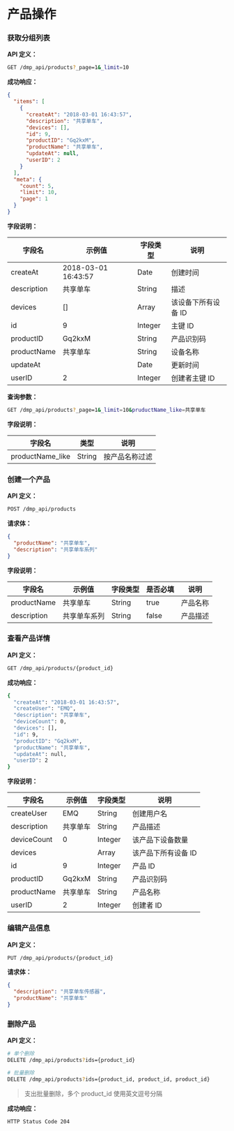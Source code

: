 # 产品操作

### 获取分组列表

**API 定义：**
```bash
GET /dmp_api/products?_page=1&_limit=10 
```

**成功响应：**

```json
{
  "items": [
    {
      "createAt": "2018-03-01 16:43:57",
      "description": "共享单车",
      "devices": [],
      "id": 9,
      "productID": "Gq2kxM",
      "productName": "共享单车",
      "updateAt": null,
      "userID": 2
    }
  ],
  "meta": {
    "count": 5,
    "limit": 10,
    "page": 1
  }
}
```

**字段说明：**

| 字段名         | 示例值                 | 字段类型   | 说明   |
| ----------- | ------------------- | ------ | ---- |
| createAt    | 2018-03-01 16:43:57 | Date | 创建时间     |
| description | 共享单车                | String | 描述   |
| devices     | []                    | Array |  该设备下所有设备 ID     |
| id          | 9                   | Integer | 主键 ID     |
| productID   | Gq2kxM              | String | 产品识别码     |
| productName | 共享单车                | String | 设备名称 |
| updateAt    |                     | Date |  更新时间    |
| userID      | 2                   | Integer | 创建者主键 ID      |


**查询参数：**
```bash
GET /dmp_api/products?_page=1&_limit=10&pruductName_like=共享单车
```

**字段说明：**

| 字段名     | 类型   | 说明          |
| ------ | --- | ----------- |
| productName_like  | String | 按产品名称过滤   |




### 创建一个产品

**API 定义：**
```bash
POST /dmp_api/products
```

**请求体：**

```json
{
  "productName": "共享单车",
  "description": "共享单车系列"
}
```

**字段说明：**

| 字段名         | 示例值   | 字段类型   | 是否必填  | 说明   |
| ----------- | ----- | ------ | ----- | ---- |
| productName | 共享单车 | String | true  | 产品名称 |
| description | 共享单车系列  | String | false | 产品描述   | 



### 查看产品详情

**API 定义：**

```bash
GET /dmp_api/products/{product_id}
```

**成功响应：**

```bash
{
  "createAt": "2018-03-01 16:43:57",
  "createUser": "EMQ",
  "description": "共享单车",
  "deviceCount": 0,
  "devices": [],
  "id": 9,
  "productID": "Gq2kxM",
  "productName": "共享单车",
  "updateAt": null,
  "userID": 2
}
```

**字段说明：**

| 字段名         | 示例值                 | 字段类型   | 说明   |
| ----------- | ------------------- | ------ | ---- |
| createUser  | EMQ              | String | 创建用户名     |
| description | 共享单车                | String | 产品描述   |
| deviceCount | 0                   | Integer | 该产品下设备数量     |
| devices     |                     | Array | 该产品下所有设备 ID     |
| id          | 9                   | Integer | 产品 ID     |
| productID   | Gq2kxM              | String | 产品识别码     |
| productName | 共享单车                | String | 产品名称 |
| userID      | 2                   | Integer | 创建者 ID    | 


### 编辑产品信息

**API 定义：**

```bash
PUT /dmp_api/products/{product_id}
```

**请求体：**

```json
{
  "description": "共享单车传感器",
  "productName": "共享单车"
}
```


### 删除产品

**API 定义：**
```bash
# 单个删除
DELETE /dmp_api/products?ids={product_id}

# 批量删除
DELETE /dmp_api/products?ids={product_id, product_id, product_id}
```
> 支出批量删除，多个 product_id 使用英文逗号分隔


**成功响应：**

```bash
HTTP Status Code 204
```

